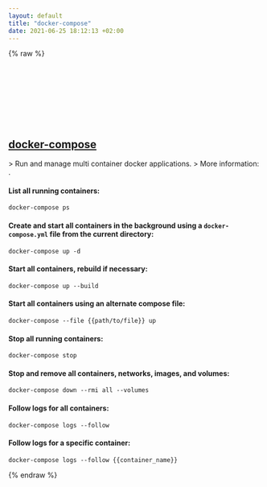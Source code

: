 ```yaml
---
layout: default
title: "docker-compose"
date: 2021-06-25 18:12:13 +02:00
---
```

{% raw %}
<h2 id="docker-compose">
  <a href="/en/common/docker-compose.html">docker-compose</a> <a href="#docker-compose"><svg class="icon">
    <use href="/assets/images/unicode_sprite.svg#link" />
  </svg></a>
</h2>
> Run and manage multi container docker applications.
> More information: <https://docs.docker.com/compose/reference/overview/>.

#### List all running containers:
```shell
docker-compose ps
```
#### Create and start all containers in the background using a `docker-compose.yml` file from the current directory:
```shell
docker-compose up -d
```
#### Start all containers, rebuild if necessary:
```shell
docker-compose up --build
```
#### Start all containers using an alternate compose file:
```shell
docker-compose --file {{path/to/file}} up
```
#### Stop all running containers:
```shell
docker-compose stop
```
#### Stop and remove all containers, networks, images, and volumes:
```shell
docker-compose down --rmi all --volumes
```
#### Follow logs for all containers:
```shell
docker-compose logs --follow
```
#### Follow logs for a specific container:
```shell
docker-compose logs --follow {{container_name}}
```
{% endraw %}